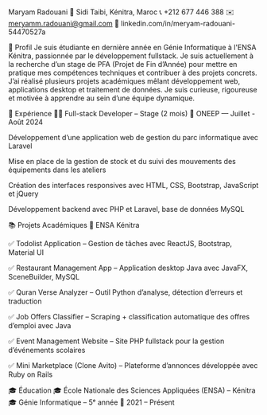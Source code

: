 Maryam Radouani
📍 Sidi Taibi, Kénitra, Maroc
📞 +212 677 446 388
✉️ meryamm.radouani@gmail.com
🔗 linkedin.com/in/meryam-radouani-54470527a

🎯 Profil
Je suis étudiante en dernière année en Génie Informatique à l'ENSA Kénitra, passionnée par le développement fullstack. Je suis actuellement à la recherche d’un stage de PFA (Projet de Fin d’Année) pour mettre en pratique mes compétences techniques et contribuer à des projets concrets. J’ai réalisé plusieurs projets académiques mêlant développement web, applications desktop et traitement de données. Je suis curieuse, rigoureuse et motivée à apprendre au sein d’une équipe dynamique.

💼 Expérience
🧑‍💻 Full-stack Developer – Stage (2 mois)
📍 ONEEP — Juillet - Août 2024

Développement d’une application web de gestion du parc informatique avec Laravel

Mise en place de la gestion de stock et du suivi des mouvements des équipements dans les ateliers

Création des interfaces responsives avec HTML, CSS, Bootstrap, JavaScript et jQuery

Développement backend avec PHP et Laravel, base de données MySQL

📚 Projets Académiques
📍 ENSA Kénitra

✅ Todolist Application – Gestion de tâches avec ReactJS, Bootstrap, Material UI

✅ Restaurant Management App – Application desktop Java avec JavaFX, SceneBuilder, MySQL

✅ Quran Verse Analyzer – Outil Python d’analyse, détection d’erreurs et traduction

✅ Job Offers Classifier – Scraping + classification automatique des offres d’emploi avec Java

✅ Event Management Website – Site PHP fullstack pour la gestion d’événements scolaires

✅ Mini Marketplace (Clone Avito) – Plateforme d’annonces développée avec Ruby on Rails

🎓 Éducation
🎓 École Nationale des Sciences Appliquées (ENSA) – Kénitra
🎓 Génie Informatique – 5ᵉ année
📅 2021 – Présent
